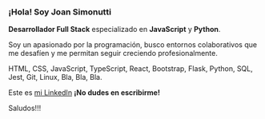 ### ¡Hola! Soy Joan Simonutti

**Desarrollador Full Stack** especializado en **JavaScript** y **Python**.

Soy un apasionado por la programación, busco entornos colaborativos que me desafíen y me permitan seguir creciendo profesionalmente.

HTML, CSS, JavaScript, TypeScript, React, Bootstrap, Flask, Python, SQL, Jest, Git, Linux, Bla, Bla, Bla.

Este es [mi LinkedIn](https://www.linkedin.com/in/joansimonutti/) **¡No dudes en escribirme!**

Saludos!!!
